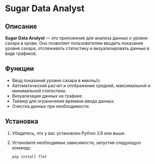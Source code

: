 # Sugar Data Analyst

## Описание
**Sugar Data Analyst** — это приложение для анализа данных о уровне сахара в крови. Оно позволяет пользователям вводить показания уровня сахара, отслеживать статистику и визуализировать данные в виде графиков.

## Функции
- Ввод показаний уровня сахара в ммоль/л.
- Автоматический расчет и отображение средней, максимальной и минимальной статистики.
- Визуализация данных на графике.
- Таймер для ограничения времени ввода данных.
- Очистка данных при необходимости.

## Установка

1. Убедитесь, что у вас установлен Python 3.6 или выше.
2. Установите необходимые зависимости, запустив следующую команду:

   ```bash
   pip install flet
